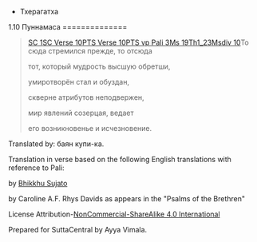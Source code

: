 









* Тхерагатха


1\.10 Пуннамаса
\=\=\=\=\=\=\=\=\=\=\=\=\=\=




> [SC 1](\#sc1)[SC Verse 10](\#vns10)[PTS Verse 10](\#vnp10)[PTS vp Pali 3](\#pts\-vp\-pli3)[Ms 19Th1\_23](\#ms19Th1_23)[Msdiv 10](\#msdiv10)То сюда стремился прежде, то отсюда  
> 
> тот, который мудрость высшую обретши,  
> 
> умиротворён стал и обуздан,  
> 
> скверне атрибутов неподвержен,  
> 
> мир явлений созерцая, ведает  
> 
> его возникновенье и исчезновение\.



Translated by: баян купи\-ка\.


Translation in verse based on the following English translations with reference to Pali:


by [Bhikkhu Sujato](/en/thag1\.10)  

by Caroline A\.F\. Rhys Davids as appears in the "Psalms of the Brethren"  

License Attribution\-[NonCommercial\-ShareAlike 4\.0 International](https://creativecommons\.org/licenses/by\-nc\-sa/4\.0/)


Prepared for SuttaCentral by Ayya Vimala\.







